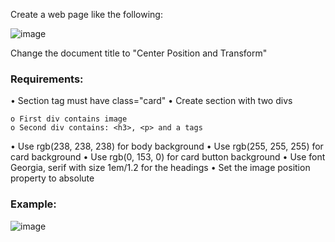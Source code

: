 Create a web page like the following:

![image](https://github.com/nsinorov/SoftUniMainPath/assets/45227327/03d4a5cb-78e1-4d6d-94d7-bbc28f8df6d1)

Change the document title to "Center Position and Transform"

### Requirements:

  • Section tag must have class="card"
  • Create section with two divs
  
    o First div contains image
    o Second div contains: <h3>, <p> and a tags
    
  • Use rgb(238, 238, 238) for body background
  • Use rgb(255, 255, 255) for card background
  • Use rgb(0, 153, 0) for card button background
  • Use font Georgia, serif with size 1em/1.2 for the headings
  • Set the image position property to absolute

### Example: 

![image](https://github.com/nsinorov/SoftUniMainPath/assets/45227327/275b5f97-974e-475c-b858-b115c468e395)
